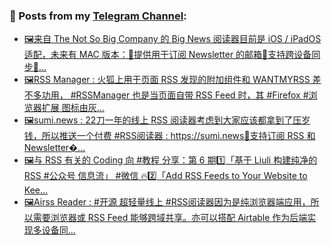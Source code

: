 ### 📰 Posts from my [Telegram Channel](https://t.me/s/aboutrss):
<!-- BLOG-POST-LIST:START -->
- [🖼来自 The Not So Big Company 的 Big News 阅读器目前是 iOS / iPadOS 适配，未来有 MAC 版本：🔸提供用于订阅 Newsletter 的邮箱🔸支持跨设备同步🔸...](https://t.me/aboutrss/1170)
- [🖼RSS Manager : 火狐上用于页面 RSS 发现的附加组件和 WANTMYRSS 差不多功用， #RSSManager 也是当页面自带 RSS Feed 时，其 #Firefox #浏览器扩展 图标由灰...](https://t.me/aboutrss/1169)
- [🖼sumi.news : 22刀一年的线上 RSS 阅读器考虑到大家应该都拿到了压岁钱，所以推送一个付费 #RSS阅读器 : https://sumi.news🔸支持订阅 RSS 和 Newsletter�...](https://t.me/aboutrss/1168)
- [🖼与 RSS 有关的 Coding 向 #教程 分享：第 6 期1️⃣「基于 Liuli 构建纯净的 RSS #公众号 信息流」 #微信 🔥2️⃣「Add RSS Feeds to Your Website to Kee...](https://t.me/aboutrss/1167)
- [🖼Airss Reader : #开源  超轻量线上 #RSS阅读器因为是纯浏览器端应用，所以需要浏览器或 RSS Feed 能够跨域共享。亦可以搭配 Airtable 作为后端实现多设备同...](https://t.me/aboutrss/1166)
<!-- BLOG-POST-LIST:END -->

<!--
**AboutRSS/AboutRSS** is a ✨ _special_ ✨ repository because its `README.md` (this file) appears on your GitHub profile.

Here are some ideas to get you started:

- 🔭 I’m currently working on ...
- 🌱 I’m currently learning ...
- 👯 I’m looking to collaborate on ...
- 🤔 I’m looking for help with ...
- 💬 Ask me about ...
- 📫 How to reach me: ...
- 😄 Pronouns: ...
- ⚡ Fun fact: ...
-->
